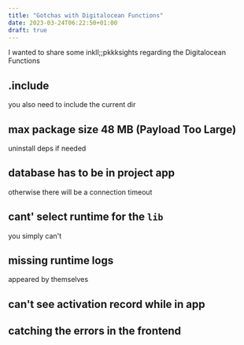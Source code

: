 ```yaml
---
title: "Gotchas with Digitalocean Functions"
date: 2023-03-24T06:22:50+01:00
draft: true
---
```


I wanted to share some inkll;;pkkksights regarding the Digitalocean Functions

## .include 
you also need to include the current dir

## max package size 48 MB (Payload Too Large)
uninstall deps if needed

## database has to be in project app
otherwise there will be a connection timeout

## cant' select runtime for the `lib`
you simply can't

## missing runtime logs
appeared by themselves

## can't see activation record while in app

## catching the errors in the frontend
